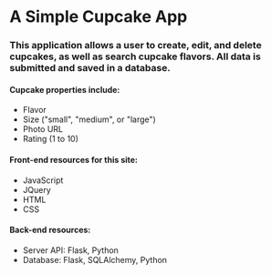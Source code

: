 # A Simple Cupcake App
### This application allows a user to create, edit, and delete cupcakes, as well as search cupcake flavors. All data is submitted and saved in a database.
#### Cupcake properties include:
* Flavor
* Size ("small", "medium", or "large")
* Photo URL
* Rating (1 to 10)

#### Front-end resources for this site:
* JavaScript
* JQuery
* HTML
* CSS

#### Back-end resources:
* Server API: Flask, Python
* Database: Flask, SQLAlchemy, Python

